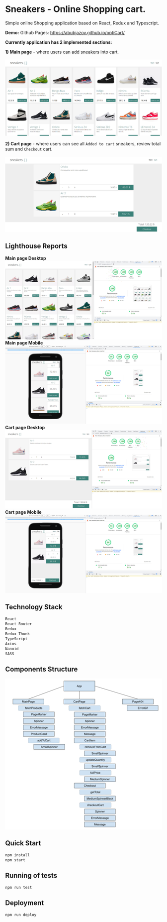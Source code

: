 # Sneakers - Online Shopping cart.

Simple online Shopping application based on React, Redux and Typescript.

**Demo:**
Github Pages: https://abubjazov.github.io/optiCart/

**Currently application has 2 implemented sections:**

**1) Main page** - where users can add sneakers into cart.

![LANDING](docs/main.jpg)

**2) Cart page** - where users can see all `Added to cart` sneakers, review total sum and `Checkout` cart.

![LANDING](docs/cart.jpg)

## Lighthouse Reports

**Main page Desktop**
![LIGHTHOUSE_REPORT](docs/lighthouse_main.jpg)
<br>
**Main page Mobile**
![LIGHTHOUSE_REPORT](docs/lighthouse_mobile_main.jpg)
<br>
**Cart page Desktop**
![LIGHTHOUSE_REPORT](docs/lighthouse_cart.jpg)
<br>
**Cart page Mobile**
![LIGHTHOUSE_REPORT](docs/lighthouse_mobile_cart.jpg)

## Technology Stack

```
React
React Router
Redux
Redux Thunk
TypeScript
Axios
Nanoid
SASS
```

## Components Structure

![COMPONENTS_TREE](docs/components_tree.svg)

## Quick Start

```
npm install
npm start
```

## Running of tests

```
npm run test
```

## Deployment

```
npm run deploy
```

